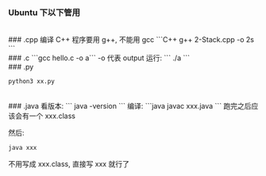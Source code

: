 ### Ubuntu 下以下管用
<br/>
### .cpp 
编译 C++ 程序要用 g++, 不能用 gcc  
```C++
g++ 2-Stack.cpp -o 2s
```

<br/>
### .c
```gcc hello.c -o a```
-o 代表 output  
运行: ``` ./a ```

<br/>
### .py

```python
python3 xx.py
```

<br/>
### .java
看版本: ``` java -version ```  
编译:  
```java
javac xxx.java
```
跑完之后应该会有一个 xxx.class

然后:
```java 
java xxx
```
不用写成 xxx.class, 直接写 xxx 就行了















